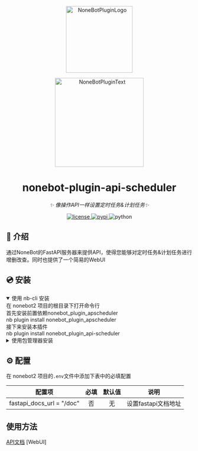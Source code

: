<div align="center">
  <a href="https://v2.nonebot.dev/store"><img src="https://github.com/A-kirami/nonebot-plugin-template/blob/resources/nbp_logo.png" width="180" height="180" alt="NoneBotPluginLogo"></a>
  <br>
  <p><img src="https://github.com/A-kirami/nonebot-plugin-template/blob/resources/NoneBotPlugin.svg" width="240" alt="NoneBotPluginText"></p>
</div>

<div align="center">

# nonebot-plugin-api-scheduler

_✨ 像操作API一样设置定时任务&计划任务✨_


<a href="./LICENSE">
    <img src="https://img.shields.io/github/license/owner/nonebot-plugin-template.svg" alt="license">
</a>
<a href="https://pypi.python.org/pypi/nonebot-plugin-template">
    <img src="https://img.shields.io/pypi/v/nonebot-plugin-template.svg" alt="pypi">
</a>
<img src="https://img.shields.io/badge/python-3.11+-blue.svg" alt="python">

</div>





## 📖 介绍

通过NoneBot的FastAPI服务器来提供API，使得您能够对定时任务&计划任务进行增删改查。同时也提供了一个简易的WebUI

## 💿 安装

<details open>
<summary>使用 nb-cli 安装</summary>
在 nonebot2 项目的根目录下打开命令行<br> 首先安装前置依赖nonebot_plugin_apscheduler <br>
    nb plugin install nonebot_plugin_apscheduler <br>
接下来安装本插件<br>
    nb plugin install nonebot_plugin_api-scheduler<br>

</details>

<details>
<summary>使用包管理器安装</summary>
在 nonebot2 项目的插件目录下, 打开命令行, 根据你使用的包管理器, 输入相应的安装命令<br>
<summary>pip</summary>
首先安装前置依赖nonebot_plugin_apscheduler  <br>
    pip install nonebot_plugin_apscheduler<br>
接下来安装本插件  <br>
    pip install nonebot_plugin_api-scheduler<br>
</details>



## ⚙️ 配置

在 nonebot2 项目的`.env`文件中添加下表中的必填配置

| 配置项 | 必填 | 默认值 | 说明 |
|:-----:|:----:|:----:|:----:|
| fastapi_docs_url = "/doc" | 否 | 无 | 设置fastapi文档地址 |


## 使用方法
[API文档](https://github.com/mmdexb/nonebot-plugin-api-scheduler/blob/master/API.md)
[WebUI]

